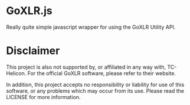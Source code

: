 # GoXLR.js

Really quite simple javascript wrapper for using the GoXLR Utility API.

# Disclaimer

This project is also not supported by, or affiliated in any way with, TC-Helicon. For the official GoXLR software, please refer to their website.

In addition, this project accepts no responsibility or liability for use of this software, or any problems which may occur from its use. Please read the LICENSE for more information.